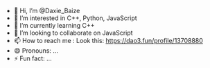 - 👋 Hi, I’m @Daxie_Baize
- 👀 I’m interested in C++, Python, JavaScript
- 🌱 I’m currently learning C++
- 💞️ I’m looking to collaborate on JavaScript
- 📫 How to reach me : Look this: https://dao3.fun/profile/13708880
- 😄 Pronouns: ...
- ⚡ Fun fact: ...

<!---
baize-light-Redology/baize-light-Redology is a ✨ special ✨ repository because its `README.md` (this file) appears on your GitHub profile.
You can click the Preview link to take a look at your changes.
--->
